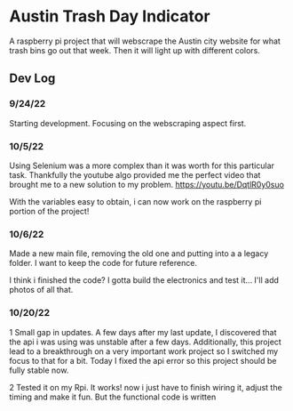 # Austin Trash Day Indicator
 A raspberry pi project that will webscrape the Austin city website for what trash bins go out that week.  Then it will light up with different colors.


## Dev Log

### 9/24/22
Starting development.  Focusing on the webscraping aspect first.

### 10/5/22
Using Selenium was a more complex than it was worth for this particular task.  Thankfully the youtube algo provided me the perfect video that brought me to a new solution to my problem.  https://youtu.be/DqtlR0y0suo

With the variables easy to obtain, i can now work on the raspberry pi portion of the project!

### 10/6/22
Made a new main file, removing the old one and putting into a a legacy folder.  I want to keep the code for future reference. 

I think i finished the code?  I gotta build the electronics and test it... I'll add photos of all that.


### 10/20/22
1
Small gap in updates.  A few days after my last update, I discovered that the api i was using was unstable after a few days.  Additionally, this project lead to a breakthrough on a very important work project so I switched my focus to that for a bit.  Today I fixed the api error so this project should be fully stable now.

2
Tested it on my Rpi.  It works! now i just have to finish wiring it, adjust the timing and make it fun.  But the functional code is written